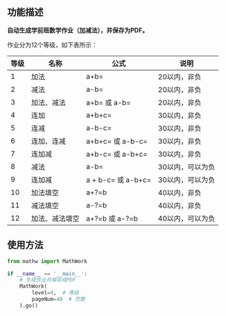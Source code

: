 ## 功能描述

**自动生成学前班数学作业（加减法），并保存为PDF。**

作业分为12个等级，如下表所示：

|等级|名称| 公式 | 说明|
|-|-|-|-|
|1|加法| a+b= | 20以内，非负|
|2|减法| a-b= | 20以内，非负|
|3|加法、减法| a+b= 或 a-b= | 20以内，非负|
|4|连加|a+b+c=| 30以内，非负|
|5|连减|a-b-c=| 30以内，非负|
|6|连加、连减| a+b+c= 或 a-b-c=| 30以内，非负|
|7|连加减| a+b-c= 或 a-b+c=| 30以内，非负|
|8|减法| a-b=| 30以内，可以为负|
|9|连加减| a + b-c= 或 a-b+c=| 30以内，可以为负|
|10|加法填空| a+?=b | 40以内，非负|
|11|减法填空| a-?=b | 40以内，非负|
|12|加法、减法填空 | a+?=b 或 a-?=b | 40以内，可以为负|

## 使用方法

```python
from mathw import MathWork

if __name__ == '__main__':
    # 生成作业并保存成PDF
    MathWork(
        level=4,  # 等级
        pageNum=40  # 页数
    ).go()
```
